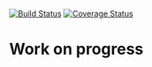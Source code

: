 [![Build Status](https://travis-ci.org/nghiattran/angular-parse.svg?branch=travis)](https://travis-ci.org/nghiattran/angular-parse)
[![Coverage Status](https://coveralls.io/repos/nghiattran/angular-parse/badge.svg?branch=master&service=github)](https://coveralls.io/github/nghiattran/angular-parse?branch=master)

# Work on progress

<!-- # angular-parse

This project is generated with [yo angular generator](https://github.com/yeoman/generator-angular)
version 0.12.1.

## Build & development

Run `grunt` for building and `grunt serve` for preview.

## Testing

Running `grunt test` will run the unit tests with karma.
 -->